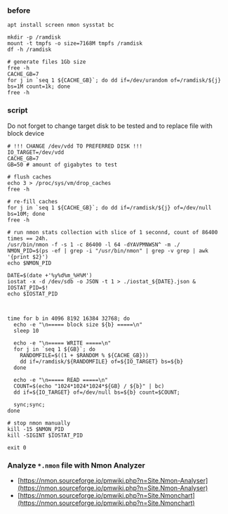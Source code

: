 ### before
```
apt install screen nmon sysstat bc

mkdir -p /ramdisk
mount -t tmpfs -o size=7168M tmpfs /ramdisk
df -h /ramdisk
```
```
# generate files 1Gb size
free -h
CACHE_GB=7
for j in `seq 1 ${CACHE_GB}`; do dd if=/dev/urandom of=/ramdisk/${j} bs=1M count=1k; done
free -h
```

### script
Do not forget to change target disk to be tested and to replace file with block device

```
# !!! CHANGE /dev/vdd TO PREFERRED DISK !!!
IO_TARGET=/dev/vdd
CACHE_GB=7
GB=50 # amount of gigabytes to test

# flush caches
echo 3 > /proc/sys/vm/drop_caches
free -h

# re-fill caches
for j in `seq 1 ${CACHE_GB}`; do dd if=/ramdisk/${j} of=/dev/null bs=10M; done
free -h

# run nmon stats collection with slice of 1 seconnd, count of 86400 times == 24h.
/usr/bin/nmon -f -s 1 -c 86400 -l 64 -dYAVPMNWSN^ -m ./
NMON_PID=$(ps -ef | grep -i "/usr/bin/nmon" | grep -v grep | awk '{print $2}')
echo $NMON_PID

DATE=$(date +'%y%d%m_%H%M')
iostat -x -d /dev/sdb -o JSON -t 1 > ./iostat_${DATE}.json & IOSTAT_PID=$!
echo $IOSTAT_PID



time for b in 4096 8192 16384 32768; do
  echo -e "\n===== block size ${b} =====\n"
  sleep 10

  echo -e "\n===== WRITE =====\n"
  for j in `seq 1 ${GB}`; do
    RANDOMFILE=$((1 + $RANDOM % ${CACHE_GB}))
    dd if=/ramdisk/${RANDOMFILE} of=${IO_TARGET} bs=${b}
  done
  
  echo -e "\n===== READ =====\n"
  COUNT=$(echo "1024*1024*1024*${GB} / ${b}" | bc)
  dd if=${IO_TARGET} of=/dev/null bs=${b} count=$COUNT;

  sync;sync;
done

# stop nmon manually
kill -15 $NMON_PID
kill -SIGINT $IOSTAT_PID

exit 0
```

### Analyze `*.nmon` file with Nmon Analyzer
 - [https://nmon.sourceforge.io/pmwiki.php?n=Site.Nmon-Analyser](https://nmon.sourceforge.io/pmwiki.php?n=Site.Nmon-Analyser)
 - [https://nmon.sourceforge.io/pmwiki.php?n=Site.Nmonchart](https://nmon.sourceforge.io/pmwiki.php?n=Site.Nmonchart)
